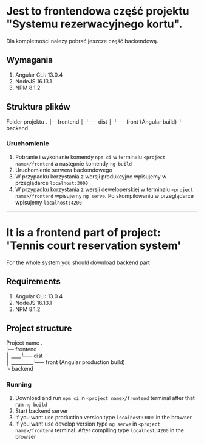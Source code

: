 # Jest to frontendowa część projektu "Systemu rezerwacyjnego kortu".
Dla kompletności należy pobrać jeszcze część backendową.

## Wymagania
1. Angular CLI: 13.0.4
2. NodeJS  16.13.1
3. NPM 8.1.2

## Struktura plików
Folder projektu
.
├─ frontend
│      └── dist
│          └── front (Angular build)
└ backend     

### Uruchomienie
1. Pobranie i wykonanie komendy `npm ci` w terminalu `<project name>/frontend` a następnie komendy `ng build`
2. Uruchomienie serwera backendowego
3. W przypadku korzystania z wersji produkcyjne wpisujemy w przeglądarce `localhost:3000`
4. W przypadku korzystania z wersji deweloperskiej w terminalu `<project name>/frontend` wpisujemy `ng serve`. Po skompilowaniu w przeglądarce wpisujemy `localhost:4200`

---------------

# It is a frontend part of project: 'Tennis court reservation system'
For the whole system you should download backend part

## Requirements
1. Angular CLI: 13.0.4
2. NodeJS  16.13.1
3. NPM 8.1.2

## Project structure
Project name
. <br/>
├─ frontend<br/>
│ ____└── dist<br/>
│ _________└── front (Angular production build)<br/>
└ backend<br/>

### Running
1. Download and run `npm ci` in `<project name>/frontend` terminal after that run `ng build`
2. Start backend server
3. If you want use production version type `localhost:3000` in the browser
4. If you want use develop version type `ng serve` in `<project name>/frontend` terminal. After compiling type `localhost:4200` in the browser